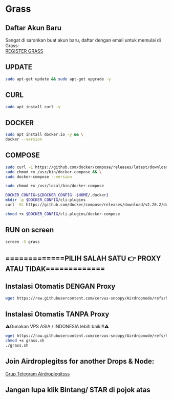 # Grass

## Daftar Akun Baru

Sangat di sarankan buat akun baru, daftar dengan email untuk memulai di Grass:  
[REGISTER GRASS](https://app.getgrass.io/register/?referralCode=K1tdfMhaVTWDnUU)

## UPDATE

```bash
sudo apt-get update && sudo apt-get upgrade -y
```
## CURL

```bash
sudo apt install curl -y
```
## DOCKER
```bash
sudo apt install docker.io -y && \
docker --version
```
## COMPOSE
```bash
sudo curl -L https://github.com/docker/compose/releases/latest/download/docker-compose-$(uname -s)-$(uname -m) -o /usr/bin/docker-compose && \
sudo chmod +x /usr/bin/docker-compose && \
sudo docker-compose --version
```
```bash
sudo chmod +x /usr/local/bin/docker-compose
```
```bash
DOCKER_CONFIG=${DOCKER_CONFIG:-$HOME/.docker}
mkdir -p $DOCKER_CONFIG/cli-plugins
curl -SL https://github.com/docker/compose/releases/download/v2.20.2/docker-compose-linux-x86_64 -o $DOCKER_CONFIG/cli-plugins/docker-compose
```
```bash
chmod +x $DOCKER_CONFIG/cli-plugins/docker-compose
```

## RUN on screen
```bash
screen -S grass
```

## =============PILIH SALAH SATU 👉 PROXY ATAU TIDAK=============








## Instalasi Otomatis DENGAN Proxy

```bash
wget https://raw.githubusercontent.com/cervus-snoopy/Airdropnode/refs/heads/main/Grass.sh && chmod +x Grass.sh && ./Grass.sh
```




## Instalasi Otomatis TANPA Proxy
⚠️Gunakan VPS ASIA / INDONESIA lebih baik!!!⚠️

```bash
wget https://raw.githubusercontent.com/cervus-snoopy/Airdropnode/refs/heads/main/grass.sh -O grass.sh
chmod +x grass.sh
./grass.sh
```



## Join Airdroplegitss for another Drops & Node:  
[Grup Telegram Airdroplegitsss](https://t.me/airdroplegitsss)


## Jangan lupa klik Bintang/ STAR di pojok atas
